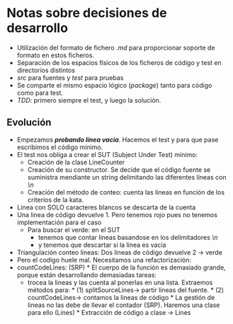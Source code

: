Notas sobre decisiones de desarrollo
====================================
*   Utilización del formato de fichero *.md* para proporcionar soporte de formato en estos ficheros.
*   Separación de los espacios físicos de los ficheros de código y test en directorios distintos
   *   *src* para fuentes y *test* para pruebas
*   Se comparte el mismo espacio lógico (*package*) tanto para código como para test.
*   *TDD*: primero siempre el test, y luego la solución.

Evolución
------------------------------------
*   Empezamos **_probando línea vacia_**. Hacemos el test y para que pase escribimos el código mínimo.
   * El test nos obliga a crear el SUT (Subject Under Test) mínimo:
      * Creación de la clase LineCounter
      * Creación de su constructor. Se decide que el código fuente se suministra mendiante un string delimitando las diferentes líneas con *\n*
      * Creación del método de conteo: cuenta las lineas en función de los criterios de la kata.
*   Linea con SOLO caracteres blancos se descarta de la cuenta
*   Una linea de código devuelve 1. Pero tenemos *rojo* pues no tenemos implementación para el caso
      * Para buscar el verde: en el SUT
         * tenemos que contar lineas basandose en los delimitadores *\\n*
         * y tenemos que descartar si la linea es vacia
*   Triangulación conteo lineas: Dos lineas de código devuelve 2 -> verde
*   Pero el codigo huele mal. Necesitamos una refactorización:
   *   countCodeLines: (SRP)
      *   El cuerpo de la función  es demasiado grande, porque están desarrollando demasiadas tareas:
         *   trocea la lineas y las cuenta al ponerlas en una lista. Extraemos métodos para:
            *   (1) splitSourceLines-> partir lineas del fuente.
            *   (2) countCodeLines-> contamos la lineas de código
      *   La gestión de lineas no las debe de llevar el contador (SRP). Haremos una clase para ello (Lines)
            *   Extracción de código a clase -> Lines



